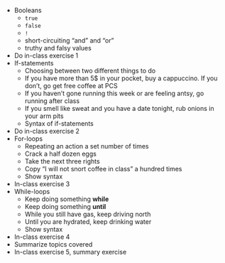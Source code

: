 -   Booleans
    -   `true`
    -   `false`
    -   `!`
    -   short-circuiting &ldquo;and&rdquo; and &ldquo;or&rdquo;
    -   truthy and falsy values
-   Do in-class exercise 1
-   If-statements
    -   Choosing between two different things to do
    -   If you have more than 5$ in your pocket, buy a cappuccino. If you don&rsquo;t, go get free coffee at PCS
    -   If you haven&rsquo;t gone running this week or are feeling antsy, go running after class
    -   If you smell like sweat and you have a date tonight, rub onions in your arm pits
    -   Syntax of if-statements
-   Do in-class exercise 2
-   For-loops
    -   Repeating an action a set number of times
    -   Crack a half dozen eggs
    -   Take the next three rights
    -   Copy &ldquo;I will not snort coffee in class&rdquo; a hundred times
    -   Show syntax
-   In-class exercise 3
-   While-loops
    -   Keep doing something **while**
    -   Keep doing something **until**
    -   While you still have gas, keep driving north
    -   Until you are hydrated, keep drinking water
    -   Show syntax
-   In-class exercise 4
-   Summarize topics covered
-   In-class exercise 5, summary exercise
